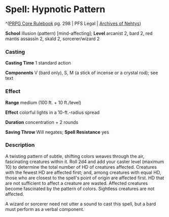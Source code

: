 # Spell: Hypnotic Pattern

^([PRPG Core Rulebook][ss-hypnotic-pattern] pg. 298 | PFS Legal | [Archives of Nehtys][sn-hypnotic-pattern])

**School** illusion (pattern) [mind-affecting]; **Level** arcanist 2, bard 2, red mantis assassin 2, skald 2, sorcerer/wizard 2

### Casting

**Casting Time** 1 standard action  

**Components** V (bard only), S, M (a stick of incense or a crystal rod); see text

### Effect

**Range** medium (100 ft. + 10 ft./level)  

**Effect** colorful lights in a 10-ft.-radius spread  

**Duration** concentration + 2 rounds  

**Saving Throw** Will negates; **Spell Resistance** yes

### Description

A twisting pattern of subtle, shifting colors weaves through the air, fascinating creatures within it. Roll 2d4 and add your caster level (maximum 10) to determine the total number of HD of creatures affected. Creatures with the fewest HD are affected first; and, among creatures with equal HD, those who are closest to the spell's point of origin are affected first. HD that are not sufficient to affect a creature are wasted. Affected creatures become fascinated by the pattern of colors. Sightless creatures are not affected.  

A wizard or sorcerer need not utter a sound to cast this spell, but a bard must perform as a verbal component.

[ss-hypnotic-pattern]: http://paizo.com/pathfinderRPG/v57
[sn-hypnotic-pattern]: http://www.archivesofnethys.com/SpellDisplay.aspx?ItemName=Hypnotic%20Pattern
